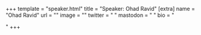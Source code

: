 +++
template = "speaker.html"
title = "Speaker: Ohad Ravid"
[extra]
  name = "Ohad Ravid"
  url = ""
  image = ""
  twitter = " "
  mastodon = " "
  bio = "<p></p>"
+++
